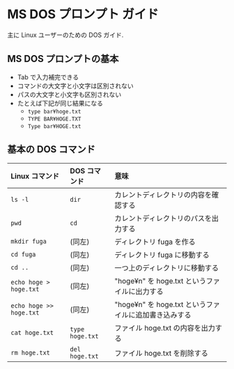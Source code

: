 # MS DOS プロンプト ガイド

主に Linux ユーザーのための DOS ガイド.

## MS DOS プロンプトの基本

- Tab で入力補完できる
- コマンドの大文字と小文字は区別されない
- パスの大文字と小文字も区別されない
- たとえば下記が同じ結果になる
    - `type bar¥hoge.txt`
    - `TYPE BAR¥HOGE.TXT`
    - `Type bar¥HOGE.txt`

## 基本の DOS コマンド

| Linux コマンド | DOS コマンド | 意味  |
|:-----------|:------------|:------------|
| `ls -l` | `dir` | カレントディレクトリの内容を確認する |
| `pwd` | `cd` | カレントディレクトリのパスを出力する |
| `mkdir fuga` | (同左) | ディレクトリ fuga を作る |
| `cd fuga` | (同左) | ディレクトリ fuga に移動する |
| `cd ..` | (同左) | 一つ上のディレクトリに移動する |
| `echo hoge > hoge.txt` | (同左) | "hoge¥n" を hoge.txt というファイルに出力する |
| `echo hoge >> hoge.txt` | (同左) | "hoge¥n" を hoge.txt というファイルに追加書き込みする |
| `cat hoge.txt` | `type hoge.txt` | ファイル hoge.txt の内容を出力する |
| `rm hoge.txt` | `del hoge.txt` | ファイル hoge.txt を削除する |
